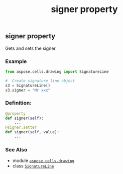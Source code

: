 ﻿---
title: signer property
second_title: Aspose.Cells for Python via .NET API References
description: 
type: docs
weight: 100
url: /aspose.cells.drawing/signatureline/signer/
is_root: false
---

## signer property


Gets and sets the signer.

### Example 


```python
from aspose.cells.drawing import SignatureLine

#  Create signature line object
s3 = SignatureLine()
s3.signer = "Mr xxx"

```
### Definition:
```python
@property
def signer(self):
    ...
@signer.setter
def signer(self, value):
    ...
```

### See Also
* module [`aspose.cells.drawing`](../../)
* class [`SignatureLine`](/cells/python-net/aspose.cells.drawing/signatureline)
